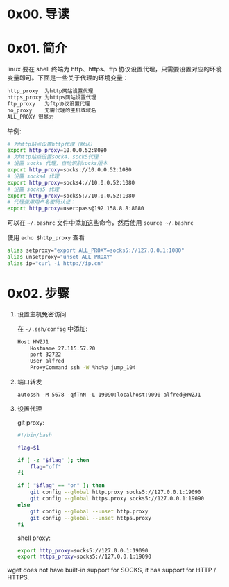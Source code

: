 # 0x00. 导读

# 0x01. 简介

linux 要在 shell 终端为 http、https、ftp 协议设置代理，只需要设置对应的环境变量即可。下面是一些关于代理的环境变量：

```bash
http_proxy	为http网站设置代理
https_proxy	为https网站设置代理
ftp_proxy	为ftp协议设置代理
no_proxy	无需代理的主机或域名
ALL_PROXY 很暴力
```

举例:
```bash
# 为http站点设置http代理（默认）
export http_proxy=10.0.0.52:8080
# 为http站点设置sock4、sock5代理：
# 设置 socks 代理，自动识别socks版本
export http_proxy=socks://10.0.0.52:1080
# 设置 socks4 代理
export http_proxy=socks4://10.0.0.52:1080
# 设置 socks5 代理
export http_proxy=socks5://10.0.0.52:1080
# 代理使用用户名密码认证：
export http_proxy=user:pass@192.158.8.8:8080
```

可以在 `~/.bashrc` 文件中添加这些命令，然后使用 `source ~/.bashrc`

使用 `echo $http_proxy` 查看

```bash
alias setproxy="export ALL_PROXY=socks5://127.0.0.1:1080"
alias unsetproxy="unset ALL_PROXY"
alias ip="curl -i http://ip.cn"
```

# 0x02. 步骤

1. 设置主机免密访问

    在 `~/.ssh/config` 中添加: 
    ```bash
    Host HWZJ1
        Hostname 27.115.57.20
        port 32722
        User alfred
        ProxyCommand ssh -W %h:%p jump_104
    ```

2. 端口转发

    `autossh -M 5678 -qfTnN -L 19090:localhost:9090 alfred@HWZJ1`

3. 设置代理

    git proxy:
    ```bash
    #!/bin/bash

    flag=$1

    if [ -z "$flag" ]; then
        flag="off"
    fi

    if [ "$flag" == "on" ]; then
        git config --global http.proxy socks5://127.0.0.1:19090
        git config --global https.proxy socks5://127.0.0.1:19090
    else
        git config --global --unset http.proxy
        git config --global --unset https.proxy
    fi
    ```

    shell proxy:
    ```bash
    export http_proxy=socks5://127.0.0.1:19090
    export https_proxy=socks5://127.0.0.1:19090
    ```

wget does not have built-in support for SOCKS, it has support for HTTP / HTTPS.